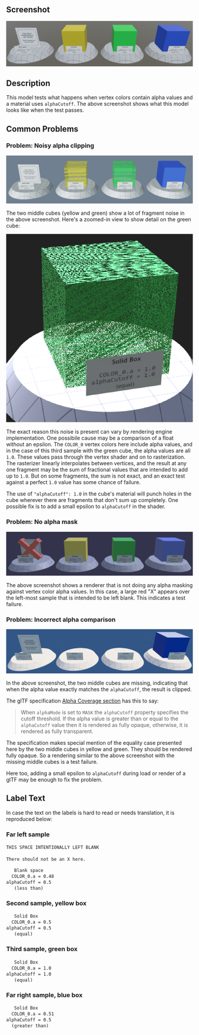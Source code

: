 ## Screenshot

![screenshot](screenshot/screenshot-large.jpg)

## Description

This model tests what happens when vertex colors contain alpha values and a material uses `alphaCutoff`.  The above screenshot shows what this model looks like when the test passes.

## Common Problems

### Problem: Noisy alpha clipping

![screenshot](screenshot/fail_alphaClipNoise.jpg)

The two middle cubes (yellow and green) show a lot of fragment noise in the above screenshot. Here's a zoomed-in view to show detail on the green cube:

![screenshot](screenshot/fail_noise_detail.png)

The exact reason this noise is present can vary by rendering engine implementation.  One possibile cause may be a comparison of a float without an epsilon.  The `COLOR_0` vertex colors here include alpha values, and in the case of this third sample with the green cube, the alpha values are all `1.0`. These values pass through the vertex shader and on to rasterization.  The rasterizer linearly interpolates between vertices, and the result at any one fragment may be the sum of fractional values that are intended to add up to `1.0`.  But on some fragments, the sum is not exact, and an exact test against a perfect `1.0` value has some chance of failure.

The use of `"alphaCutoff": 1.0` in the cube's material will punch holes in the cube wherever there are fragments that don't sum up completely.  One possible fix is to add a small epsilon to `alphaCutoff` in the shader.

### Problem: No alpha mask

![screenshot](screenshot/fail_noAlphaCutoff.jpg)

The above screenshot shows a renderer that is not doing any alpha masking against vertex color alpha values.  In this case, a large red "X" appears over the left-most sample that is intended to be left blank.  This indicates a test failure.

### Problem: Incorrect alpha comparison

![screenshot](screenshot/fail_noEquality.jpg)

In the above screenshot, the two middle cubes are missing, indicating that when the alpha value exactly matches the `alphaCutoff`, the result is clipped.

The glTF specification [Alpha Coverage section](https://registry.khronos.org/glTF/specs/2.0/glTF-2.0.html#alpha-coverage) has this to say:

> When `alphaMode` is set to `MASK` the `alphaCutoff` property specifies the cutoff threshold. If the alpha value is greater than or equal to the `alphaCutoff` value then it is rendered as fully opaque, otherwise, it is rendered as fully transparent.

The specification makes special mention of the equality case presented here by the two middle cubes in yellow and green.  They should be rendered fully opaque.  So a rendering similar to the above screenshot with the missing middle cubes is a test failure.

Here too, adding a small epsilon to `alphaCutoff` during load or render of a glTF may be enough to fix the problem.

## Label Text

In case the text on the labels is hard to read or needs translation, it is reproduced below:

### Far left sample

```
THIS SPACE INTENTIONALLY LEFT BLANK

There should not be an X here.
```

```
   Blank space
  COLOR_0.a = 0.48
alphaCutoff = 0.5
   (less than)
```

### Second sample, yellow box

```
   Solid Box
  COLOR_0.a = 0.5
alphaCutoff = 0.5
   (equal)
```

### Third sample, green box

```
   Solid Box
  COLOR_0.a = 1.0
alphaCutoff = 1.0
   (equal)
```

### Far right sample, blue box

```
   Solid Box
  COLOR_0.a = 0.51
alphaCutoff = 0.5
  (greater than)
```

